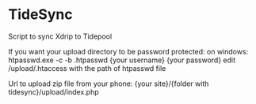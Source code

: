 # TideSync
Script to sync Xdrip to Tidepool

If you want your upload directory to be password protected:
on windows: htpasswd.exe -c -b .htpasswd {your username} {your password}
edit /upload/.htaccess with the path of htpasswd file

Url to upload zip file from your phone: {your site}/{folder with tidesync}/upload/index.php
